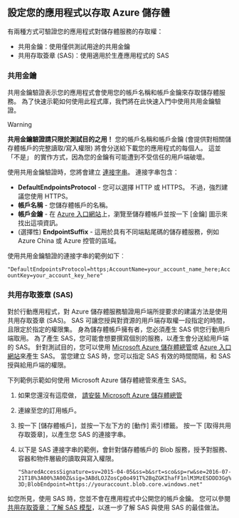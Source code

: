 ## <a name="configure-your-application-to-access-azure-storage"></a>設定您的應用程式以存取 Azure 儲存體
有兩種方式可驗證您的應用程式對儲存體服務的存取權：

* 共用金鑰：使用僅供測試用途的共用金鑰
* 共用存取簽章 (SAS)：使用適用於生產應用程式的 SAS

### <a name="shared-key"></a>共用金鑰
共用金鑰驗證表示您的應用程式會使用您的帳戶名稱和帳戶金鑰來存取儲存體服務。 為了快速示範如何使用此程式庫，我們將在此快速入門中使用共用金鑰驗證。

> [!WARNING] 
> **共用金鑰驗證請只限於測試目的之用！** 您的帳戶名稱和帳戶金鑰 (會提供對相關儲存體帳戶的完整讀取/寫入權限) 將會分送給下載您的應用程式的每個人。 這並「不是」  的實作方式，因為您的金鑰有可能遭到不受信任的用戶端破壞。
> 
> 

使用共用金鑰驗證時，您將會建立 [連接字串](../articles/storage/common/storage-configure-connection-string.md)。 連接字串包含：  

* **DefaultEndpointsProtocol** - 您可以選擇 HTTP 或 HTTPS。 不過，強烈建議您使用 HTTPS。
* **帳戶名稱** - 您儲存體帳戶的名稱。
* **帳戶金鑰** - 在 [Azure 入口網站](https://portal.azure.com)上，瀏覽至儲存體帳戶並按一下 [金鑰] 圖示來找出這項資訊。
* (選擇性) **EndpointSuffix** - 這用於具有不同端點尾碼的儲存體服務，例如 Azure China 或 Azure 控管的區域。

使用共用金鑰驗證的連接字串的範例如下︰

`"DefaultEndpointsProtocol=https;AccountName=your_account_name_here;AccountKey=your_account_key_here"`

### <a name="shared-access-signatures-sas"></a>共用存取簽章 (SAS)
對於行動應用程式，對 Azure 儲存體服務驗證用戶端所提要求的建議方法是使用共用存取簽章 (SAS)。 SAS 可讓您授與對資源的用戶端存取權一段指定的時間，且限定於指定的權限集。
身為儲存體帳戶擁有者，您必須產生 SAS 供您行動用戶端取用。 為了產生 SAS，您可能會想要撰寫個別的服務，以產生會分送給用戶端的 SAS。 針對測試目的，您可以使用 [Microsoft Azure 儲存體總管](http://storageexplorer.com)或 [Azure 入口網站](https://portal.azure.com)來產生 SAS。 當您建立 SAS 時，您可以指定 SAS 有效的時間間隔，和 SAS 授與給用戶端的權限。

下列範例示範如何使用 Microsoft Azure 儲存體總管來產生 SAS。

1. 如果您還沒有這麼做， [請安裝 Microsoft Azure 儲存體總管](http://storageexplorer.com)
2. 連線至您的訂用帳戶。
3. 按一下 [儲存體帳戶]，並按一下左下方的 [動作] 索引標籤。 按一下 [取得共用存取簽章]，以產生您 SAS 的連接字串。
4. 以下是 SAS 連接字串的範例，會針對儲存體帳戶的 Blob 服務，授予對服務、容器和物件層級的讀取與寫入權限。
   
   `"SharedAccessSignature=sv=2015-04-05&ss=b&srt=sco&sp=rw&se=2016-07-21T18%3A00%3A00Z&sig=3ABdLOJZosCp0o491T%2BqZGKIhafF1nlM3MzESDDD3Gg%3D;BlobEndpoint=https://youraccount.blob.core.windows.net"`

如您所見，使用 SAS 時，您並不會在應用程式中公開您的帳戶金鑰。 您可以參閱 [共用存取簽章：了解 SAS 模型](../articles/storage/common/storage-dotnet-shared-access-signature-part-1.md)，以進一步了解 SAS 與使用 SAS 的最佳做法。

